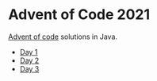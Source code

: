 # Advent of Code 2021

[Advent of code](https://adventofcode.com/2021) solutions in Java.

* [Day 1](./src/main/java/net/alexmiranda/adventofcode2021/Day1.java)
* [Day 2](./src/main/java/net/alexmiranda/adventofcode2021/Day2.java)
* [Day 3](./src/main/java/net/alexmiranda/adventofcode2021/Day3.java)
